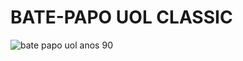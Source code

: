 # BATE-PAPO UOL CLASSIC
<img class="box-filme" src="https://miro.medium.com/max/512/1*Lj9Srg04NAenOUb6jsvhUQ.jpeg" alt="bate papo uol anos 90"/>
